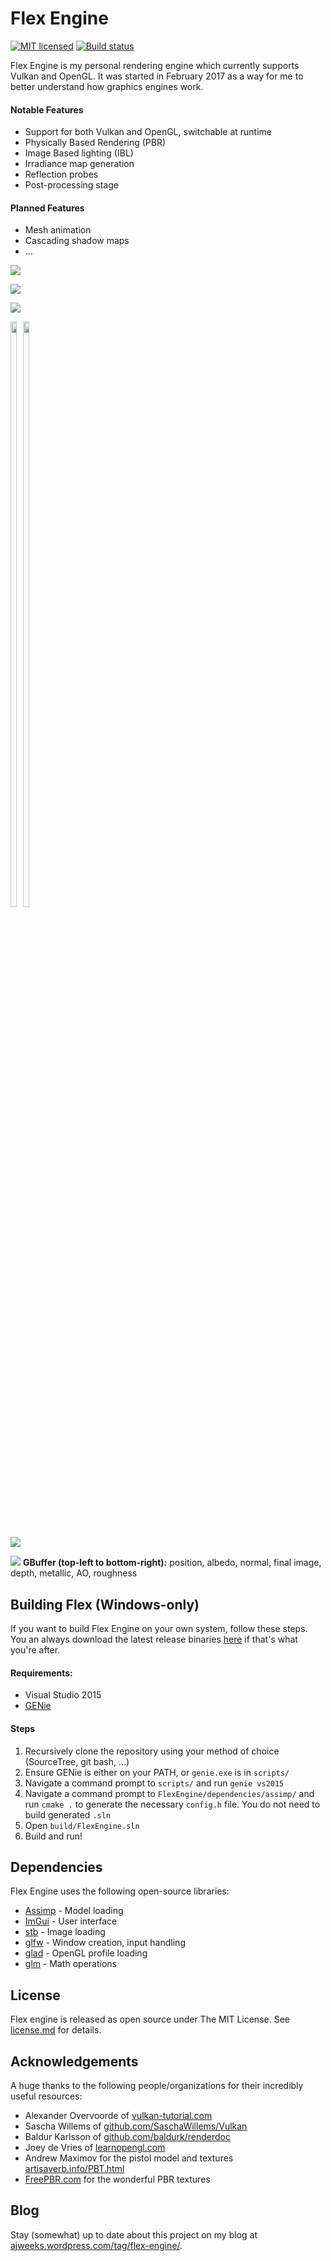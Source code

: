 # Flex Engine

[![MIT licensed](https://img.shields.io/badge/license-MIT-blue.svg)](LICENSE.md)
[![Build status](https://ci.appveyor.com/api/projects/status/vae2k07y8a802odn?svg=true)](https://ci.appveyor.com/project/ajweeks/flexengine)

Flex Engine is my personal rendering engine which currently supports Vulkan and OpenGL. It was started in February 2017 as a way for me to better understand how graphics engines work.

#### Notable Features
- Support for both Vulkan and OpenGL, switchable at runtime
- Physically Based Rendering (PBR)
- Image Based lighting (IBL)
- Irradiance map generation
- Reflection probes
- Post-processing stage

#### Planned Features
 - Mesh animation
 - Cascading shadow maps
 - ...

![](http://i.imgur.com/qtP8Mmm.png)

![](http://i.imgur.com/oSIsXt7.png)

![](http://i.imgur.com/KBCXvKs.png)

<div style="display: inline-block; padding-bottom: 20px">
  <img src="http://i.imgur.com/ACLLZ5B.png" width="49%"/>
  <img src="http://i.imgur.com/e0mKpDX.png" width="49%" style="float: right"/>
</div>

![](http://i.imgur.com/mqszTPr.gif)

![](https://i.imgur.com/LbRIVav.jpg)
**GBuffer (top-left to bottom-right):** position, albedo, normal, final image, depth, metallic, AO, roughness

## Building Flex (Windows-only)
If you want to build Flex Engine on your own system, follow these steps. You an always download the latest release binaries [here](https://github.com/ajweeks/flexengine/releases) if that's what you're after.

#### Requirements:
- Visual Studio 2015
- [GENie](https://github.com/bkaradzic/GENie)

#### Steps
1. Recursively clone the repository using your method of choice (SourceTree, git bash, ...)
2. Ensure GENie is either on your PATH, or `genie.exe` is in `scripts/`
3. Navigate a command prompt to `scripts/` and run `genie vs2015`
4. Navigate a command prompt to `FlexEngine/dependencies/assimp/` and run `cmake .` to generate the necessary `config.h` file.  You do not need to build generated `.sln`
4. Open `build/FlexEngine.sln`
5. Build and run!

## Dependencies
Flex Engine uses the following open-source libraries:
 - [Assimp](https://github.com/assimp/assimp) - Model loading
 - [ImGui](https://github.com/ocornut/imgui) - User interface
 - [stb](https://github.com/nothings/stb) - Image loading
 - [glfw](https://github.com/glfw/glfw) - Window creation, input handling
 - [glad](https://github.com/Dav1dde/glad) - OpenGL profile loading
 - [glm](https://github.com/g-truc/glm) - Math operations

## License
Flex engine is released as open source under The MIT License. See [license.md](license.md) for details.

## Acknowledgements
A huge thanks to the following people/organizations for their incredibly useful resources:
 - Alexander Overvoorde of [vulkan-tutorial.com](https://vulkan-tutorial.com/)
 - Sascha Willems of [github.com/SaschaWillems/Vulkan](https://github.com/SaschaWillems/Vulkan)
 - Baldur Karlsson of [github.com/baldurk/renderdoc](https://github.com/baldurk/renderdoc)
 - Joey de Vries of [learnopengl.com](https://learnopengl.com/)
 - Andrew Maximov for the pistol model and textures [artisaverb.info/PBT.html ](http://artisaverb.info/PBT.html)
 - [FreePBR.com](http://FreePBR.com) for the wonderful PBR textures

## Blog
 Stay (somewhat) up to date about this project on my blog at [ajweeks.wordpress.com/tag/flex-engine/](https://ajweeks.wordpress.com/tag/flex-engine/).
